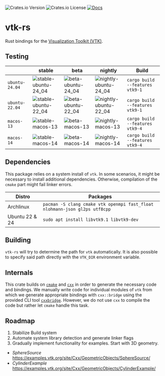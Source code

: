 ![Crates.io Version](https://img.shields.io/crates/v/vtk_rs?style=flat-square)
![Crates.io License](https://img.shields.io/crates/l/vtk_rs?style=flat-square)
[![Docs](https://img.shields.io/docsrs/vtk-rs?style=flat-square)](https://docs.rs/vtk-rs)

# vtk-rs

Rust bindings for the [Visualization Toolkit (VTK)](https://vtk.org/).

## Testing

| | stable | beta | nightly | Build |
|---|---|---|---|---|
| `ubuntu-24.04` | ![stable-ubuntu-24_04](https://img.shields.io/github/actions/workflow/status/jonaspleyer/vtk-rs/test_stable_ubuntu-24_04.yml?style=flat-square&label=CI) |![beta-ubuntu-24_04](https://img.shields.io/github/actions/workflow/status/jonaspleyer/vtk-rs/test_beta_ubuntu-24_04.yml?style=flat-square&label=CI) |![nightly-ubuntu-24_04](https://img.shields.io/github/actions/workflow/status/jonaspleyer/vtk-rs/test_nightly_ubuntu-24_04.yml?style=flat-square&label=CI) |`cargo build --features vtk9-1` |
| `ubuntu-22.04` | ![stable-ubuntu-22_04](https://img.shields.io/github/actions/workflow/status/jonaspleyer/vtk-rs/test_stable_ubuntu-22_04.yml?style=flat-square&label=CI) |![beta-ubuntu-22_04](https://img.shields.io/github/actions/workflow/status/jonaspleyer/vtk-rs/test_beta_ubuntu-22_04.yml?style=flat-square&label=CI) |![nightly-ubuntu-22_04](https://img.shields.io/github/actions/workflow/status/jonaspleyer/vtk-rs/test_nightly_ubuntu-22_04.yml?style=flat-square&label=CI) |`cargo build --features vtk9-1` |
| `macos-13` | ![stable-macos-13](https://img.shields.io/github/actions/workflow/status/jonaspleyer/vtk-rs/test_stable_macos-13.yml?style=flat-square&label=CI) |![beta-macos-13](https://img.shields.io/github/actions/workflow/status/jonaspleyer/vtk-rs/test_beta_macos-13.yml?style=flat-square&label=CI) |![nightly-macos-13](https://img.shields.io/github/actions/workflow/status/jonaspleyer/vtk-rs/test_nightly_macos-13.yml?style=flat-square&label=CI) |`cargo build --features vtk9-4` |
| `macos-14` | ![stable-macos-14](https://img.shields.io/github/actions/workflow/status/jonaspleyer/vtk-rs/test_stable_macos-14.yml?style=flat-square&label=CI) |![beta-macos-14](https://img.shields.io/github/actions/workflow/status/jonaspleyer/vtk-rs/test_beta_macos-14.yml?style=flat-square&label=CI) |![nightly-macos-14](https://img.shields.io/github/actions/workflow/status/jonaspleyer/vtk-rs/test_nightly_macos-14.yml?style=flat-square&label=CI) |`cargo build --features vtk9-4` |

## Dependencies

This package relies on a system install of `vtk`.
In some scenarios, it might be necessary to install additional dependencies.
Otherwise, compilation of the `cmake` part might fail linker errors.

| Distro | Packages |
| --- | --- |
| Archlinux | `pacman -S clang cmake vtk openmpi fast_float nlohmann-json gl2ps utf8cpp` |
| Ubuntu 22 & 24 | `sudo apt install libvtk9.1 libvtk9-dev` |

## Building
`vtk-rs` will try to determine the path for `vtk` automatically.
It is also possible to specify said path directly with the `VTK_DIR` environment variable.

## Internals
This crate builds on [`cmake`](https://docs.rs/cmake/latest/cmake/) and [`cxx`](https://cxx.rs/)
in order to generate the necessary code and bindings.
We manually write code for individual modules of `vtk` from which we generate appropriate bindings
with `cxx::bridge` using the provided CLI tool
[`cxxbridge`](https://crates.io/crates/cxxbridge-cmd).
However, we do not use `cxx` to compile the code but rather let `cmake` handle this task.

## Roadmap
1. Stabilize Build system
2. Automate system library detection and generate linker flags
3. Gradually implement functionality for examples. Start with 3D geometry.
- *SphereSource*
  https://examples.vtk.org/site/Cxx/GeometricObjects/SphereSource/
- *CylinderExample*
  https://examples.vtk.org/site/Cxx/GeometricObjects/CylinderExample/
